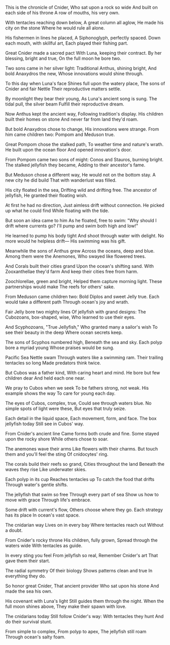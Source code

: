 This is the chronicle of Cnider,
Who sat upon a rock so wide
And built on each side of his throne
A row of mouths, his very own.

With tentacles reaching down below,
A great column all aglow,
He made his city on the stone
Where he would rule all alone.

His fishermen in lines he placed,
A Siphonoglyph, perfectly spaced.
Down each mouth, with skillful art,
Each played their fishing part.

Great Cnider made a sacred pact
With Luna, keeping their contract.
By her blessing, bright and true,
On the full moon he bore two.

Two sons came in her silver light:
Traditional Anthus, shining bright,
And bold Anaxydros the new,
Whose innovations would shine through.

To this day when Luna's face
Shines full upon the watery place,
The sons of Cnider and fair Nettle
Their reproductive matters settle.

By moonlight they bear their young,
As Luna's ancient song is sung.
The tidal pull, the silver beam
Fulfill their reproductive dream.

Now Anthus kept the ancient way,
Following tradition's display.
His children built their homes on stone
And never far from land they'd roam.

But bold Anaxydros chose to change,
His innovations were strange.
From him came children two:
Pompom and Meduson true.

Great Pompom chose the stalked path,
To weather time and nature's wrath.
He built upon the ocean floor
And opened innovation's door.

From Pompom came two sons of might:
Conos and Stauros, burning bright.
The stalked jellyfish they became,
Adding to their ancestor's fame.

But Meduson chose a different way,
He would not on the bottom stay.
A new city he did build
That with wanderlust was filled.

His city floated in the sea,
Drifting wild and drifting free.
The ancestor of jellyfish,
He granted their floating wish.

At first he had no direction,
Just aimless drift without connection.
He picked up what he could find
While floating with the tide.

But soon an idea came to him
As he floated, free to swim:
"Why should I drift where currents go?
I'll pump and swim both high and low!"

He learned to pump his body tight
And shoot through water with delight.
No more would he helpless drift—
His swimming was his gift.

Meanwhile the sons of Anthus grew
Across the oceans, deep and blue.
Among them were the Anemones,
Who swayed like flowered trees.

And Corals built their cities grand
Upon the ocean's shifting sand.
With Zooxanthellae they'd farm
And keep their cities free from harm.

Zoochlorellae, green and bright,
Helped them capture morning light.
These partnerships would make
The reefs for others' sake.

From Meduson came children two:
Bold Diplos and sweet Jelly true.
Each would take a different path
Through ocean's joy and wrath.

Fair Jelly bore two mighty lines
Of jellyfish with grand designs:
The Cubozoans, box-shaped, wise,
Who learned to use their eyes.

And Scyphozoans, "True Jellyfish,"
Who granted many a sailor's wish
To see their beauty in the deep
Where ocean secrets keep.

The sons of Scyphos numbered high,
Beneath the sea and sky.
Each polyp bore a myriad young
Whose praises would be sung.

Pacific Sea Nettle swam
Through waters like a swimming ram.
Their trailing tentacles so long
Made predators think twice.

But Cubos was a father kind,
With caring heart and mind.
He bore but few children dear
And held each one near.

We pray to Cubos when we seek
To be fathers strong, not weak.
His example shows the way
To care for young each day.

The eyes of Cubos, complex, true,
Could see through waters blue.
No simple spots of light were these,
But eyes that truly seize.

Each detail in the liquid space,
Each movement, form, and face.
The box jellyfish today
Still see in Cubos' way.

From Cnider's ancient line
Came forms both crude and fine.
Some stayed upon the rocky shore
While others chose to soar.

The anemones wave their arms
Like flowers with their charms.
But touch them and you'll feel the sting
Of cnidocytes' ring.

The corals build their reefs so grand,
Cities throughout the land
Beneath the waves they rise
Like underwater skies.

Each polyp in its cup
Reaches tentacles up
To catch the food that drifts
Through water's gentle shifts.

The jellyfish that swim so free
Through every part of sea
Show us how to move with grace
Through life's embrace.

Some drift with current's flow,
Others choose where they go.
Each strategy has its place
In ocean's vast space.

The cnidarian way
Lives on in every bay
Where tentacles reach out
Without a doubt.

From Cnider's rocky throne
His children, fully grown,
Spread through the waters wide
With tentacles as guide.

In every sting you feel
From jellyfish so real,
Remember Cnider's art
That gave them their start.

The radial symmetry
Of their biology
Shows patterns clean and true
In everything they do.

So honor great Cnider,
That ancient provider
Who sat upon his stone
And made the sea his own.

His covenant with Luna's light
Still guides them through the night.
When the full moon shines above,
They make their spawn with love.

The cnidarians today
Still follow Cnider's way:
With tentacles they hunt
And do their survival stunt.

From simple to complex,
From polyp to apex,
The jellyfish still roam
Through ocean's salty foam.